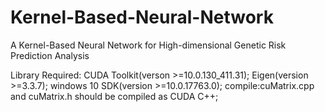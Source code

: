 # Kernel-Based-Neural-Network
A Kernel-Based Neural Network for High-dimensional Genetic Risk Prediction Analysis

Library Required: CUDA Toolkit(verson >=10.0.130_411.31);
                  Eigen(version >=3.3.7);
                  windows 10 SDK(version >=10.0.17763.0);
compile:cuMatrix.cpp and cuMatrix.h should be compiled as CUDA C++;
